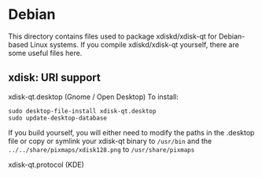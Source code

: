 
Debian
====================
This directory contains files used to package xdiskd/xdisk-qt
for Debian-based Linux systems. If you compile xdiskd/xdisk-qt yourself, there are some useful files here.

## xdisk: URI support ##


xdisk-qt.desktop  (Gnome / Open Desktop)
To install:

	sudo desktop-file-install xdisk-qt.desktop
	sudo update-desktop-database

If you build yourself, you will either need to modify the paths in
the .desktop file or copy or symlink your xdisk-qt binary to `/usr/bin`
and the `../../share/pixmaps/xdisk128.png` to `/usr/share/pixmaps`

xdisk-qt.protocol (KDE)

